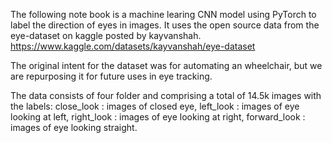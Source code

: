The following note book is a machine learing CNN model using PyTorch to label the direction of eyes in images. 
It uses the open source data from the eye-dataset on kaggle posted by kayvanshah. https://www.kaggle.com/datasets/kayvanshah/eye-dataset

The original intent for the dataset was for automating an wheelchair, but we are repurposing it for future uses in eye tracking.

The data consists of four folder and comprising a total of 14.5k images with the labels: 
close_look : images of closed eye,
left_look : images of eye looking at left,
right_look : images of eye looking at right,
forward_look : images of eye looking straight.
